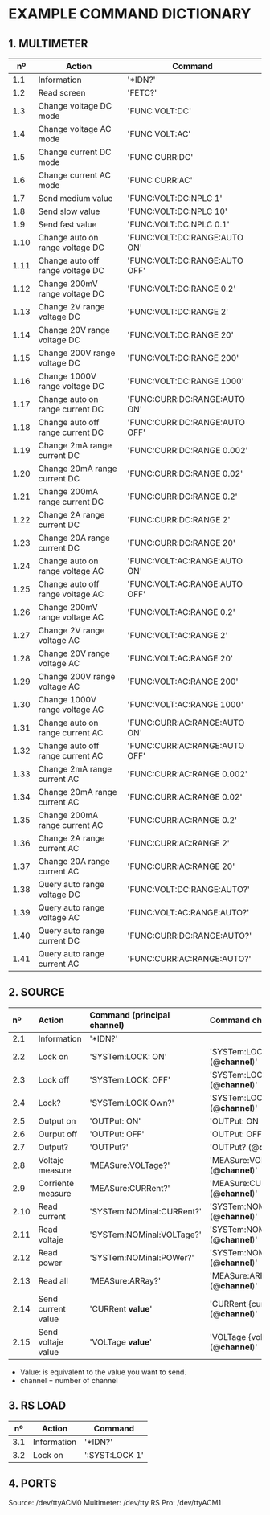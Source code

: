 # EXAMPLE COMMAND DICTIONARY

## 1. MULTIMETER
|nº| Action | Command
---|--- | ---
1.1 | Information                        | '*IDN?'
1.2 | Read screen                        | 'FETC?'
1.3 | Change voltage DC mode             | 'FUNC VOLT:DC'
1.4 | Change voltage AC mode             | 'FUNC VOLT:AC'
1.5 | Change current DC mode             | 'FUNC CURR:DC'
1.6 | Change current AC mode             | 'FUNC CURR:AC'
1.7 | Send medium value 	             | 'FUNC:VOLT:DC:NPLC 1'
1.8 | Send slow value 	                 | 'FUNC:VOLT:DC:NPLC 10'
1.9 | Send fast value 	                 | 'FUNC:VOLT:DC:NPLC 0.1'
1.10 | Change auto on range voltage DC   | 'FUNC:VOLT:DC:RANGE:AUTO ON'
1.11 | Change auto off range voltage DC  | 'FUNC:VOLT:DC:RANGE:AUTO OFF'
1.12 | Change 200mV   range voltage DC   | 'FUNC:VOLT:DC:RANGE 0.2'
1.13 | Change 2V      range voltage DC   | 'FUNC:VOLT:DC:RANGE 2'
1.14 | Change 20V     range voltage DC   | 'FUNC:VOLT:DC:RANGE 20'
1.15 | Change 200V    range voltage DC   | 'FUNC:VOLT:DC:RANGE 200'
1.16 | Change 1000V   range voltage DC   | 'FUNC:VOLT:DC:RANGE 1000'
1.17 | Change auto on range current DC   | 'FUNC:CURR:DC:RANGE:AUTO ON'
1.18 | Change auto off range current DC  | 'FUNC:CURR:DC:RANGE:AUTO OFF'
1.19 | Change 2mA     range current DC   | 'FUNC:CURR:DC:RANGE 0.002'
1.20 | Change 20mA    range current DC   | 'FUNC:CURR:DC:RANGE 0.02'
1.21 | Change 200mA   range current DC   | 'FUNC:CURR:DC:RANGE 0.2'
1.22 | Change 2A      range current DC   | 'FUNC:CURR:DC:RANGE 2'
1.23 | Change 20A     range current DC   | 'FUNC:CURR:DC:RANGE 20'
1.24 | Change auto on range voltage AC   | 'FUNC:VOLT:AC:RANGE:AUTO ON'
1.25 | Change auto off range voltage AC  | 'FUNC:VOLT:AC:RANGE:AUTO OFF'
1.26 | Change 200mV   range voltage AC   | 'FUNC:VOLT:AC:RANGE 0.2'
1.27 | Change 2V      range voltage AC   | 'FUNC:VOLT:AC:RANGE 2'
1.28 | Change 20V     range voltage AC   | 'FUNC:VOLT:AC:RANGE 20'
1.29 | Change 200V    range voltage AC   | 'FUNC:VOLT:AC:RANGE 200'
1.30 | Change 1000V   range voltage AC   | 'FUNC:VOLT:AC:RANGE 1000'
1.31 | Change auto on range current AC   | 'FUNC:CURR:AC:RANGE:AUTO ON'
1.32 | Change auto off range current AC  | 'FUNC:CURR:AC:RANGE:AUTO OFF'
1.33 | Change 2mA     range current AC   | 'FUNC:CURR:AC:RANGE 0.002'
1.34 | Change 20mA    range current AC   | 'FUNC:CURR:AC:RANGE 0.02'
1.35 | Change 200mA   range current AC   | 'FUNC:CURR:AC:RANGE 0.2'
1.36 | Change 2A      range current AC   | 'FUNC:CURR:AC:RANGE 2'
1.37 | Change 20A     range current AC   | 'FUNC:CURR:AC:RANGE 20'
1.38 | Query auto range voltage DC       | 'FUNC:VOLT:DC:RANGE:AUTO?'
1.39 | Query auto range voltage AC       | 'FUNC:VOLT:AC:RANGE:AUTO?'
1.40 | Query auto range current DC       | 'FUNC:CURR:DC:RANGE:AUTO?'
1.41 | Query auto range current AC       | 'FUNC:CURR:AC:RANGE:AUTO?'


## 2. SOURCE
|nº| Action | Command (principal channel) | Command channel
:---|:--- | :--- | :---
2.1     | Information        | '*IDN?'                  |
2.2     | Lock on     		 | 'SYSTem:LOCK: ON'        | 'SYSTem:LOCK: ON (@**channel**)'
2.3     | Lock off   		 | 'SYSTem:LOCK: OFF'       | 'SYSTem:LOCK: OFF (@**channel**)'
2.4     | Lock? 		     | 'SYSTem:LOCK:Own?'       | 'SYSTem:LOCK:Own? (@**channel**)'
2.5     | Output on 		 | 'OUTPut: ON'             | 'OUTPut: ON (@**channel**)'
2.6     | Ourput off 		 | 'OUTPut: OFF'            | 'OUTPut: OFF (@**channel**)'
2.7     | Output?   		 | 'OUTPut?'                | 'OUTPut? (@**channel**)'
2.8     | Voltaje measure 	 | 'MEASure:VOLTage?'       | 'MEASure:VOLTage? (@**channel**)'
2.9     | Corriente measure  | 'MEASure:CURRent?'       | 'MEASure:CURRent? (@**channel**)'
2.10    | Read current       | 'SYSTem:NOMinal:CURRent?'| 'SYSTem:NOMinal:CURRent? (@**channel**)'
2.11    | Read voltaje       | 'SYSTem:NOMinal:VOLTage?'| 'SYSTem:NOMinal:VOLTage? (@**channel**)'
2.12    | Read power         | 'SYSTem:NOMinal:POWer?'  | 'SYSTem:NOMinal:POWer? (@**channel**)'
2.13    | Read all           | 'MEASure:ARRay?'         | 'MEASure:ARRay? (@**channel**)'
2.14    | Send current value | 'CURRent **value**'    | 'CURRent {current} (@**channel**)'
2.15    | Send voltaje value | 'VOLTage **value**'    | 'VOLTage {voltage} (@**channel**)'

- Value: is equivalent to the value you want to send.
- channel = number of channel


## 3. RS LOAD
|nº| Action | Command
---|--- | ---
3.1 | Information   | '*IDN?'
3.2 | Lock on       | ':SYST:LOCK 1'




## 4. PORTS
Source: /dev/ttyACM0
Multimeter: /dev/tty
RS Pro: /dev/ttyACM1